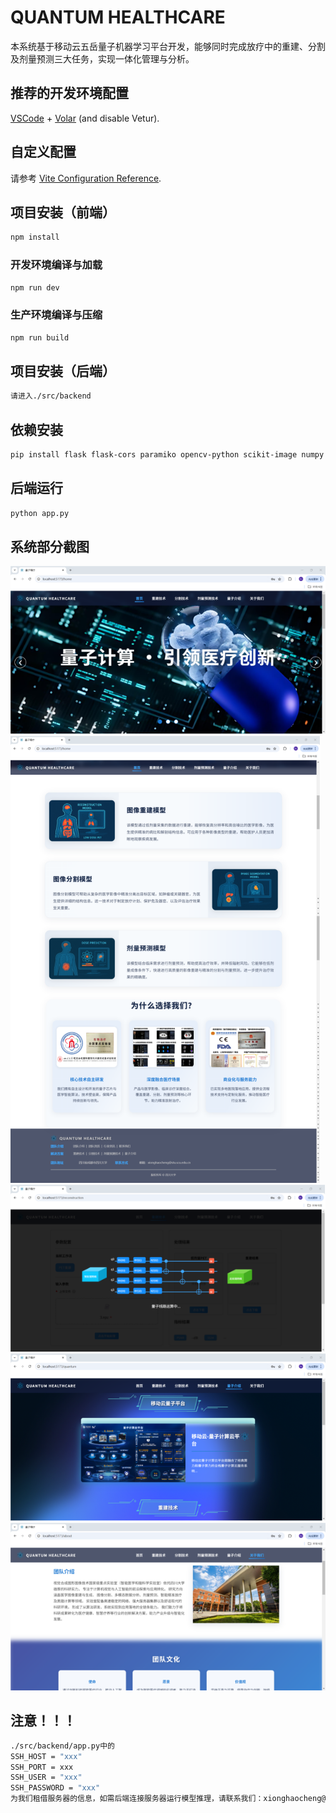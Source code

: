 # QUANTUM HEALTHCARE

本系统基于移动云五岳量子机器学习平台开发，能够同时完成放疗中的重建、分割及剂量预测三大任务，实现一体化管理与分析。

## 推荐的开发环境配置

[VSCode](https://code.visualstudio.com/) + [Volar](https://marketplace.visualstudio.com/items?itemName=Vue.volar) (and disable Vetur).

## 自定义配置

请参考 [Vite Configuration Reference](https://vite.dev/config/).

## 项目安装（前端）

```sh
npm install
```

### 开发环境编译与加载

```sh
npm run dev
```

### 生产环境编译与压缩

```sh
npm run build
```

## 项目安装（后端）

```sh
请进入./src/backend
```

## 依赖安装
```sh
pip install flask flask-cors paramiko opencv-python scikit-image numpy
```

## 后端运行
```sh
python app.py
```
## 系统部分截图
![alt text](./src/images/image-1.png)
![alt text](./src/images/image-2.png)
![alt text](./src/images/image-3.png)
![alt text](./src/images/image-4.png)
![alt text](./src/images/image-5.png)

## 注意！！！
```sh
./src/backend/app.py中的
SSH_HOST = "xxx"
SSH_PORT = xxx
SSH_USER = "xxx"
SSH_PASSWORD = "xxx"
为我们租借服务器的信息，如需后端连接服务器运行模型推理，请联系我们：xionghaocheng@stu.scu.edu.cn
```